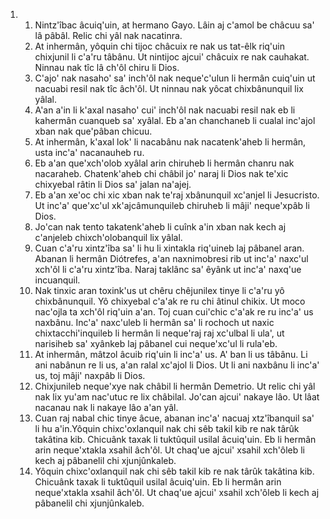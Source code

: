 <ol>
  <li>
    <ol>
      <li>Nintz'îbac âcuiq'uin, at hermano Gayo. Lâin aj c'amol be châcuu sa' lâ pâbâl. Relic chi yâl nak nacatinra.</li>
      <li>At inhermân, yôquin chi tijoc châcuix re nak us tat-êlk riq'uin chixjunil li c'a'ru tâbânu. Ut nintijoc ajcui' châcuix re nak cauhakat. Ninnau nak tîc lâ ch'ôl chiru li Dios.</li>
      <li>C'ajo' nak nasaho' sa' inch'ôl nak neque'c'ulun li hermân cuiq'uin ut nacuabi resil nak tîc âch'ôl. Ut ninnau nak yôcat chixbânunquil lix yâlal.</li>
      <li>A'an a'in li k'axal nasaho' cui' inch'ôl nak nacuabi resil nak eb li kahermân cuanqueb sa' xyâlal. Eb a'an chanchaneb li cualal inc'ajol xban nak que'pâban chicuu.</li>
      <li>At inhermân, k'axal lok' li nacabânu nak nacatenk'aheb li hermân, usta inc'a' nacanauheb ru.</li>
      <li>Eb a'an que'xch'olob xyâlal arin chiruheb li hermân chanru nak nacaraheb. Chatenk'aheb chi châbil jo' naraj li Dios nak te'xic chixyebal râtin li Dios sa' jalan na'ajej.</li>
      <li>Eb a'an xe'oc chi xic xban nak te'raj xbânunquil xc'anjel li Jesucristo. Ut inc'a' que'xc'ul xk'ajcâmunquileb chiruheb li mâji' neque'xpâb li Dios.</li>
      <li>Jo'can nak tento takatenk'aheb li cuînk a'in xban nak kech aj c'anjeleb chixch'olobanquil lix yâlal.</li>
      <li>Cuan c'a'ru xintz'îba sa' li hu li xintakla riq'uineb laj pâbanel aran. Abanan li hermân Diótrefes, a'an naxnimobresi rib ut inc'a' naxc'ul xch'ôl li c'a'ru xintz'îba. Naraj taklânc sa' êyânk ut inc'a' naxq'ue incuanquil.</li>
      <li>Nak tinxic aran toxink'us ut chêru chêjunilex tinye li c'a'ru yô chixbânunquil. Yô chixyebal c'a'ak re ru chi âtinul chikix. Ut moco nac'ojla ta xch'ôl riq'uin a'an. Toj cuan cui'chic c'a'ak re ru inc'a' us naxbânu. Inc'a' naxc'uleb li hermân sa' li rochoch ut naxic chixtacchi'inquileb li hermân li neque'raj raj xc'ulbal li ula', ut narisiheb sa' xyânkeb laj pâbanel cui neque'xc'ul li rula'eb.</li>
      <li>At inhermân, mâtzol âcuib riq'uin li inc'a' us. A' ban li us tâbânu. Li ani nabânun re li us, a'an ralal xc'ajol li Dios. Ut li ani naxbânu li inc'a' us, toj mâji' naxpâb li Dios.</li>
      <li>Chixjunileb neque'xye nak châbil li hermân Demetrio. Ut relic chi yâl nak lix yu'am nac'utuc re lix châbilal. Jo'can ajcui' nakaye lâo. Ut lâat nacanau nak li nakaye lâo a'an yâl.</li>
      <li>Cuan raj nabal chic tinye âcue, abanan inc'a' nacuaj xtz'îbanquil sa' li hu a'in.Yôquin chixc'oxlanquil nak chi sêb takil kib re nak târûk takâtina kib. Chicuânk taxak li tuktûquil usilal âcuiq'uin. Eb li hermân arin neque'xtakla xsahil âch'ôl. Ut chaq'ue ajcui' xsahil xch'ôleb li kech aj pâbanelil chi xjunjûnkaleb.</li>
      <li>Yôquin chixc'oxlanquil nak chi sêb takil kib re nak târûk takâtina kib. Chicuânk taxak li tuktûquil usilal âcuiq'uin. Eb li hermân arin neque'xtakla xsahil âch'ôl. Ut chaq'ue ajcui' xsahil xch'ôleb li kech aj pâbanelil chi xjunjûnkaleb.</li>
    </ol>
  </li>
</ol>